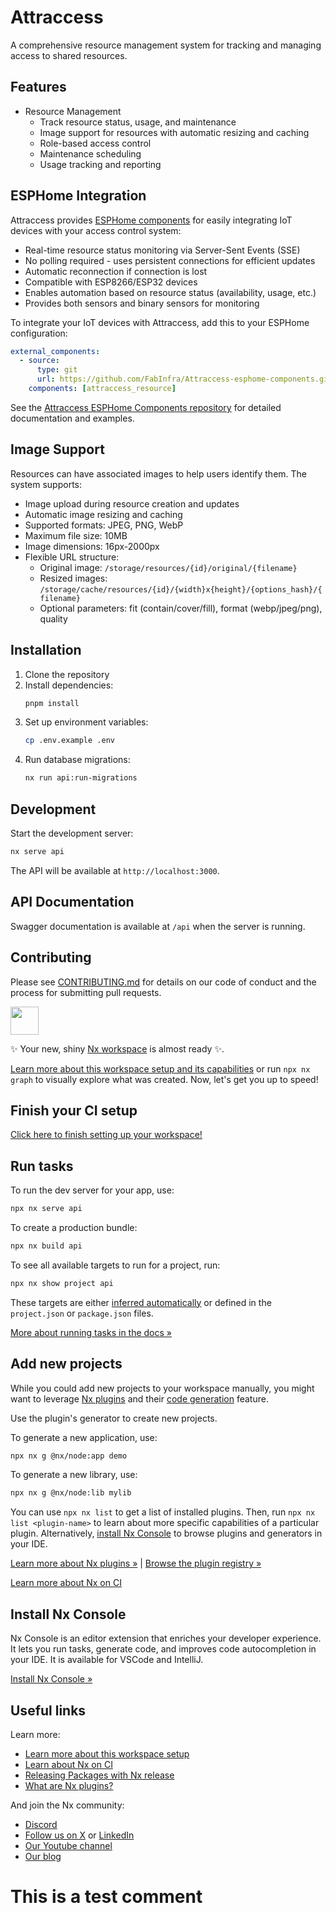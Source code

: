 # Attraccess

A comprehensive resource management system for tracking and managing access to shared resources.

## Features

- Resource Management
  - Track resource status, usage, and maintenance
  - Image support for resources with automatic resizing and caching
  - Role-based access control
  - Maintenance scheduling
  - Usage tracking and reporting

## ESPHome Integration

Attraccess provides [ESPHome components](https://github.com/FabInfra/Attraccess-esphome-components) for easily integrating IoT devices with your access control system:

- Real-time resource status monitoring via Server-Sent Events (SSE)
- No polling required - uses persistent connections for efficient updates
- Automatic reconnection if connection is lost
- Compatible with ESP8266/ESP32 devices
- Enables automation based on resource status (availability, usage, etc.)
- Provides both sensors and binary sensors for monitoring

To integrate your IoT devices with Attraccess, add this to your ESPHome configuration:

```yaml
external_components:
  - source:
      type: git
      url: https://github.com/FabInfra/Attraccess-esphome-components.git
    components: [attraccess_resource]
```

See the [Attraccess ESPHome Components repository](https://github.com/FabInfra/Attraccess-esphome-components) for detailed documentation and examples.

## Image Support

Resources can have associated images to help users identify them. The system supports:

- Image upload during resource creation and updates
- Automatic image resizing and caching
- Supported formats: JPEG, PNG, WebP
- Maximum file size: 10MB
- Image dimensions: 16px-2000px
- Flexible URL structure:
  - Original image: `/storage/resources/{id}/original/{filename}`
  - Resized images: `/storage/cache/resources/{id}/{width}x{height}/{options_hash}/{filename}`
  - Optional parameters: fit (contain/cover/fill), format (webp/jpeg/png), quality

## Installation

1. Clone the repository
2. Install dependencies:
   ```bash
   pnpm install
   ```
3. Set up environment variables:
   ```bash
   cp .env.example .env
   ```
4. Run database migrations:
   ```bash
   nx run api:run-migrations
   ```

## Development

Start the development server:

```bash
nx serve api
```

The API will be available at `http://localhost:3000`.

## API Documentation

Swagger documentation is available at `/api` when the server is running.

## Contributing

Please see [CONTRIBUTING.md](CONTRIBUTING.md) for details on our code of conduct and the process for submitting pull requests.

<a alt="Nx logo" href="https://nx.dev" target="_blank" rel="noreferrer"><img src="https://raw.githubusercontent.com/nrwl/nx/master/images/nx-logo.png" width="45"></a>

✨ Your new, shiny [Nx workspace](https://nx.dev) is almost ready ✨.

[Learn more about this workspace setup and its capabilities](https://nx.dev/nx-api/node?utm_source=nx_project&utm_medium=readme&utm_campaign=nx_projects) or run `npx nx graph` to visually explore what was created. Now, let's get you up to speed!

## Finish your CI setup

[Click here to finish setting up your workspace!](https://cloud.nx.app/connect/W8S3jvrL3V)

## Run tasks

To run the dev server for your app, use:

```sh
npx nx serve api
```

To create a production bundle:

```sh
npx nx build api
```

To see all available targets to run for a project, run:

```sh
npx nx show project api
```

These targets are either [inferred automatically](https://nx.dev/concepts/inferred-tasks?utm_source=nx_project&utm_medium=readme&utm_campaign=nx_projects) or defined in the `project.json` or `package.json` files.

[More about running tasks in the docs &raquo;](https://nx.dev/features/run-tasks?utm_source=nx_project&utm_medium=readme&utm_campaign=nx_projects)

## Add new projects

While you could add new projects to your workspace manually, you might want to leverage [Nx plugins](https://nx.dev/concepts/nx-plugins?utm_source=nx_project&utm_medium=readme&utm_campaign=nx_projects) and their [code generation](https://nx.dev/features/generate-code?utm_source=nx_project&utm_medium=readme&utm_campaign=nx_projects) feature.

Use the plugin's generator to create new projects.

To generate a new application, use:

```sh
npx nx g @nx/node:app demo
```

To generate a new library, use:

```sh
npx nx g @nx/node:lib mylib
```

You can use `npx nx list` to get a list of installed plugins. Then, run `npx nx list <plugin-name>` to learn about more specific capabilities of a particular plugin. Alternatively, [install Nx Console](https://nx.dev/getting-started/editor-setup?utm_source=nx_project&utm_medium=readme&utm_campaign=nx_projects) to browse plugins and generators in your IDE.

[Learn more about Nx plugins &raquo;](https://nx.dev/concepts/nx-plugins?utm_source=nx_project&utm_medium=readme&utm_campaign=nx_projects) | [Browse the plugin registry &raquo;](https://nx.dev/plugin-registry?utm_source=nx_project&utm_medium=readme&utm_campaign=nx_projects)

[Learn more about Nx on CI](https://nx.dev/ci/intro/ci-with-nx#ready-get-started-with-your-provider?utm_source=nx_project&utm_medium=readme&utm_campaign=nx_projects)

## Install Nx Console

Nx Console is an editor extension that enriches your developer experience. It lets you run tasks, generate code, and improves code autocompletion in your IDE. It is available for VSCode and IntelliJ.

[Install Nx Console &raquo;](https://nx.dev/getting-started/editor-setup?utm_source=nx_project&utm_medium=readme&utm_campaign=nx_projects)

## Useful links

Learn more:

- [Learn more about this workspace setup](https://nx.dev/nx-api/node?utm_source=nx_project&utm_medium=readme&utm_campaign=nx_projects)
- [Learn about Nx on CI](https://nx.dev/ci/intro/ci-with-nx?utm_source=nx_project&utm_medium=readme&utm_campaign=nx_projects)
- [Releasing Packages with Nx release](https://nx.dev/features/manage-releases?utm_source=nx_project&utm_medium=readme&utm_campaign=nx_projects)
- [What are Nx plugins?](https://nx.dev/concepts/nx-plugins?utm_source=nx_project&utm_medium=readme&utm_campaign=nx_projects)

And join the Nx community:

- [Discord](https://go.nx.dev/community)
- [Follow us on X](https://twitter.com/nxdevtools) or [LinkedIn](https://www.linkedin.com/company/nrwl)
- [Our Youtube channel](https://www.youtube.com/@nxdevtools)
- [Our blog](https://nx.dev/blog?utm_source=nx_project&utm_medium=readme&utm_campaign=nx_projects)

# This is a test comment
